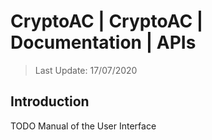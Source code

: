# CryptoAC | CryptoAC | Documentation | APIs

> Last Update: 17/07/2020

## Introduction

TODO Manual of the User Interface